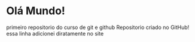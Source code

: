 # Olá Mundo!
 primeiro repositorio do curso de git e github
Repositorio criado no GitHub!
essa linha adicionei diratamente no site
